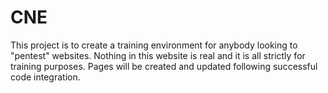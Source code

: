 # CNE
This project is to create a training environment for anybody looking to "pentest" websites.
Nothing in this website is real and it is all strictly for training purposes.
Pages will be created and updated following successful code integration.
